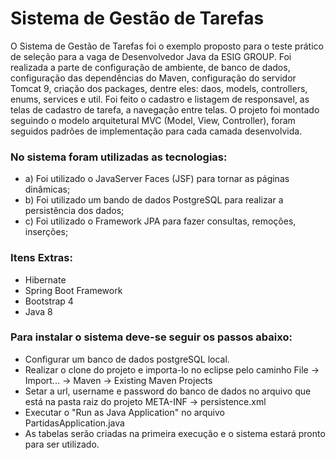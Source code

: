 # Sistema de Gestão de Tarefas

O Sistema de Gestão de Tarefas foi o exemplo proposto para o teste prático de seleção para a vaga de Desenvolvedor Java da ESIG GROUP. Foi realizada a parte de configuração de ambiente, de banco de dados, configuração das dependências do Maven, configuração do servidor Tomcat 9, criação dos packages, dentre eles: daos, models, controllers, enums, services e util. Foi feito o cadastro e listagem de responsavel, as telas de cadastro de tarefa, a navegação entre telas. O projeto foi montado seguindo o modelo arquitetural MVC (Model, View, Controller), foram seguidos padrões de implementação para cada camada desenvolvida.

### No sistema foram utilizadas as tecnologias:

- a) Foi utilizado o JavaServer Faces (JSF) para tornar as páginas dinâmicas;
- b) Foi utilizado um bando de dados PostgreSQL para realizar a persistência dos dados;
- c) Foi utilizado o Framework JPA para fazer consultas, remoções, inserções;

### Itens Extras:

- Hibernate 
- Spring Boot Framework
- Bootstrap 4 
- Java 8


### Para instalar o sistema deve-se seguir os passos abaixo:

- Configurar um banco de dados postgreSQL local.
- Realizar o clone do projeto e importa-lo no eclipse pelo caminho File -> Import... -> Maven -> Existing Maven Projects
- Setar a url, username e password do banco de dados no arquivo que está na pasta raiz do projeto META-INF -> persistence.xml
- Executar o "Run as Java Application" no arquivo PartidasApplication.java
- As tabelas serão criadas na primeira execução e o sistema estará pronto para ser utilizado.